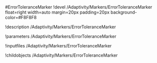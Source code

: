<!-- MOOSE Object Documentation Stub: Remove this when content is added. -->
#ErrorToleranceMarker
!devel /Adaptivity/Markers/ErrorToleranceMarker float=right width=auto margin=20px padding=20px background-color=#F8F8F8

!description /Adaptivity/Markers/ErrorToleranceMarker

!parameters /Adaptivity/Markers/ErrorToleranceMarker

!inputfiles /Adaptivity/Markers/ErrorToleranceMarker

!childobjects /Adaptivity/Markers/ErrorToleranceMarker
